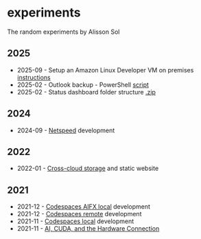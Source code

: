 # experiments

The random experiments by Alisson Sol

## 2025

- 2025-09 - Setup an Amazon Linux Developer VM on premises [instructions](2025/2025-09/README.md)
- 2025-02 - Outlook backup - PowerShell [script](2025/2025-02/outlook-backup.ps1)
- 2025-02 - Status dashboard folder structure [.zip](2025/2025-02/status.zip)

## 2024

- 2024-09 - [Netspeed](2024/2024-09.netspeed.md) development

## 2022

- 2022-01 - [Cross-cloud storage](2022/2022-01.cross.cloud.storage.md) and static website

## 2021

- 2021-12 - [Codespaces AIFX local](2021/2021-12.codespaces.aifx.local.md) development
- 2021-12 - [Codespaces remote](2021/2021-12.codespaces.remote.md) development
- 2021-11 - [Codespaces local](2021/2021-11.codespaces.local.md) development
- 2021-11 - [AI, CUDA, and the Hardware Connection](2021/2021-11.cuda.md)